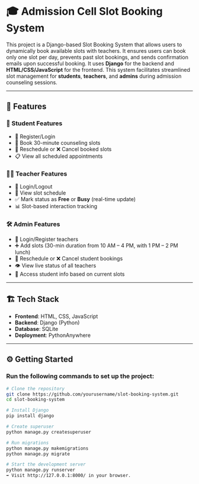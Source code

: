# 🎓 Admission Cell Slot Booking System
 This project is a Django-based Slot Booking System that allows users to dynamically book available slots with teachers. It ensures users can book only one slot per day, prevents past slot bookings, and sends confirmation emails upon successful booking.
It uses **Django** for the backend and **HTML/CSS/JavaScript** for the frontend. This system facilitates streamlined slot management for **students**, **teachers**, and **admins** during admission counseling sessions.

---

## 🚀 Features

### 👤 Student Features
- 🔐 Register/Login
- 📅 Book 30-minute counseling slots
- 🔄 Reschedule or ❌ Cancel booked slots
- 📋 View all scheduled appointments

### 👨‍🏫 Teacher Features
- 🔐 Login/Logout
- 📆 View slot schedule
- ✅ Mark status as **Free** or **Busy** (real-time update)
- 📊 Slot-based interaction tracking

### 🛠️ Admin Features
- 🔐 Login/Register teachers
- ➕ Add slots (30-min duration from 10 AM – 4 PM, with 1 PM – 2 PM lunch)
- 🔁 Reschedule or ❌ Cancel student bookings
- 👁️ View live status of all teachers
- 📖 Access student info based on current slots

---

## 🏗️ Tech Stack

- **Frontend**: HTML, CSS, JavaScript
- **Backend**: Django (Python)
- **Database**: SQLite 
- **Deployment**: PythonAnywhere

---
## ⚙️ Getting Started

### Run the following commands to set up the project:

```bash
# Clone the repository
git clone https://github.com/yourusername/slot-booking-system.git
cd slot-booking-system

# Install Django
pip install django

# Create superuser
python manage.py createsuperuser

# Run migrations
python manage.py makemigrations
python manage.py migrate

# Start the development server
python manage.py runserver
➡️ Visit http://127.0.0.1:8000/ in your browser.

